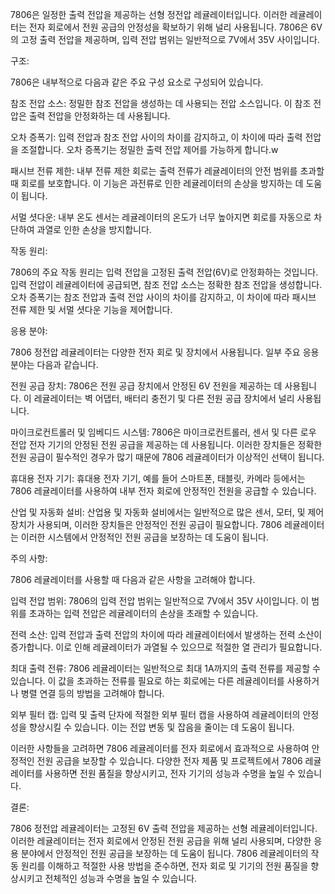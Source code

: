 7806은 일정한 출력 전압을 제공하는 선형 정전압 레귤레이터입니다. 이러한 레귤레이터는 전자 회로에서 전원 공급의 안정성을 확보하기 위해 널리 사용됩니다. 7806은 6V의 고정 출력 전압을 제공하며, 입력 전압 범위는 일반적으로 7V에서 35V 사이입니다.

구조:

7806은 내부적으로 다음과 같은 주요 구성 요소로 구성되어 있습니다.

참조 전압 소스: 정밀한 참조 전압을 생성하는 데 사용되는 전압 소스입니다. 이 참조 전압은 출력 전압을 안정화하는 데 사용됩니다.

오차 증폭기: 입력 전압과 참조 전압 사이의 차이를 감지하고, 이 차이에 따라 출력 전압을 조절합니다. 오차 증폭기는 정밀한 출력 전압 제어를 가능하게 합니다.w

패시브 전류 제한: 내부 전류 제한 회로는 출력 전류가 레귤레이터의 안전 범위를 초과할 때 회로를 보호합니다. 이 기능은 과전류로 인한 레귤레이터의 손상을 방지하는 데 도움이 됩니다.

서멀 셧다운: 내부 온도 센서는 레귤레이터의 온도가 너무 높아지면 회로를 자동으로 차단하여 과열로 인한 손상을 방지합니다.

작동 원리:

7806의 주요 작동 원리는 입력 전압을 고정된 출력 전압(6V)로 안정화하는 것입니다. 입력 전압이 레귤레이터에 공급되면, 참조 전압 소스는 정확한 참조 전압을 생성합니다. 오차 증폭기는 참조 전압과 출력 전압 사이의 차이를 감지하고, 이 차이에 따라 패시브 전류 제한 및 서멀 셧다운 기능을 제어합니다.

응용 분야:

7806 정전압 레귤레이터는 다양한 전자 회로 및 장치에서 사용됩니다. 일부 주요 응용 분야는 다음과 같습니다.

전원 공급 장치: 7806은 전원 공급 장치에서 안정된 6V 전원을 제공하는 데 사용됩니다. 이 레귤레이터는 벽 어댑터, 배터리 충전기 및 다른 전원 공급 장치에서 널리 사용됩니다.

마이크로컨트롤러 및 임베디드 시스템: 7806은 마이크로컨트롤러, 센서 및 다른 로우 전압 전자 기기의 안정된 전원 공급을 제공하는 데 사용됩니다. 이러한 장치들은 정확한 전원 공급이 필수적인 경우가 많기 때문에 7806 레귤레이터가 이상적인 선택이 됩니다.

휴대용 전자 기기: 휴대용 전자 기기, 예를 들어 스마트폰, 태블릿, 카메라 등에서는 7806 레귤레이터를 사용하여 내부 전자 회로에 안정적인 전원을 공급할 수 있습니다.

산업 및 자동화 설비: 산업용 및 자동화 설비에서는 일반적으로 많은 센서, 모터, 및 제어 장치가 사용되며, 이러한 장치들은 안정적인 전원 공급이 필요합니다. 7806 레귤레이터는 이러한 시스템에서 안정적인 전원 공급을 보장하는 데 도움이 됩니다.

주의 사항:

7806 레귤레이터를 사용할 때 다음과 같은 사항을 고려해야 합니다.

입력 전압 범위: 7806의 입력 전압 범위는 일반적으로 7V에서 35V 사이입니다. 이 범위를 초과하는 입력 전압은 레귤레이터의 손상을 초래할 수 있습니다.

전력 소산: 입력 전압과 출력 전압의 차이에 따라 레귤레이터에서 발생하는 전력 소산이 증가합니다. 이로 인해 레귤레이터가 과열될 수 있으므로 적절한 열 관리가 필요합니다.

최대 출력 전류: 7806 레귤레이터는 일반적으로 최대 1A까지의 출력 전류를 제공할 수 있습니다. 이 값을 초과하는 전류를 필요로 하는 회로에는 다른 레귤레이터를 사용하거나 병렬 연결 등의 방법을 고려해야 합니다.

외부 필터 캡: 입력 및 출력 단자에 적절한 외부 필터 캡을 사용하여 레귤레이터의 안정성을 향상시킬 수 있습니다. 이는 전압 변동 및 잡음을 줄이는 데 도움이 됩니다.

이러한 사항들을 고려하면 7806 레귤레이터를 전자 회로에서 효과적으로 사용하여 안정적인 전원 공급을 보장할 수 있습니다. 다양한 전자 제품 및 프로젝트에서 7806 레귤레이터를 사용하면 전원 품질을 향상시키고, 전자 기기의 성능과 수명을 높일 수 있습니다.

결론:

7806 정전압 레귤레이터는 고정된 6V 출력 전압을 제공하는 선형 레귤레이터입니다. 이러한 레귤레이터는 전자 회로에서 안정된 전원 공급을 위해 널리 사용되며, 다양한 응용 분야에서 안정적인 전원 공급을 보장하는 데 도움이 됩니다. 7806 레귤레이터의 작동 원리를 이해하고 적절한 사용 방법을 준수하면, 전자 회로 및 기기의 전원 품질을 향상시키고 전체적인 성능과 수명을 높일 수 있습니다.
